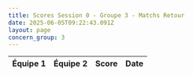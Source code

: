```yaml
---
title: Scores Session 0 - Groupe 3 - Matchs Retour
date: 2025-06-05T09:22:43.091Z
layout: page
concern_group: 3
---
```




| Équipe 1 | Équipe 2 | Score | Date |
|----------|----------|-------|------|

